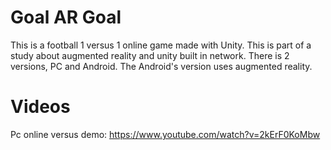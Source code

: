 # Goal AR Goal
This is a football 1 versus 1 online game made with Unity.
This is part of a study about augmented reality and unity built in network.
There is 2 versions, PC and Android. The Android's version uses augmented reality.

# Videos
Pc online versus demo: https://www.youtube.com/watch?v=2kErF0KoMbw
